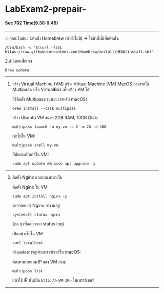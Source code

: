 # LabExam2-prepair-

#### Sec 702 Time(9.30-9.45)
----
💡 ก่อนเริ่มต้น:
1.ติดตั้ง Homebrew (ถ้ายังไม่มี) → ใช้คำสั่งนี้เพื่อติดตั้ง:
```
/bin/bash -c "$(curl -fsSL https://raw.githubusercontent.com/Homebrew/install/HEAD/install.sh)"
```
2.อัปเดตแพ็กเกจ
```
brew update
```
----
1. สร้าง Virtual Machine (VM)
   สร้าง Virtual Machine (VM) MacOS สามารถใช้ Multipass หรือ VirtualBox เพื่อสร้าง VM ได้:
   
   วิธีติดตั้ง Multipass (แนะนำสำหรับ macOS)
   ```
   brew install --cask multipass
   ```
   สร้าง Ubuntu VM ขนาด 2GB RAM, 10GB Disk:
   ```
   multipass launch -n my-vm -c 2 -m 2G -d 10G
   ```
   เข้าไปใน VM:
   ```
   multipass shell my-vm
   ```
   อัปเดตแพ็กเกจใน VM:
   ```
   sudo apt update && sudo apt upgrade -y
   ```
----
2. ติดตั้ง Nginx และแสดงหน้าเว็บ

   ติดตั้ง Nginx ใน VM
   ```
   sudo apt install nginx -y
   ```
   ตรวจสอบว่า Nginx ทำงานอยู่
   ```
   systemctl status nginx
   ```
   (กด ```q``` เพื่อออกจาก status log)

   เปิดหน้าเว็บใน VM
   ```
   curl localhost
   ```
   ถ้าคุณต้องการดูผ่านเบราว์เซอร์ใน macOS:
   
   ต้องหาหมายเลข IP ของ VM ก่อน:
   ```
   multipass list
   ```
   แล้วใช้ IP นั้นเปิด ```http://<VM-IP>``` ในเบราว์เซอร์

----
